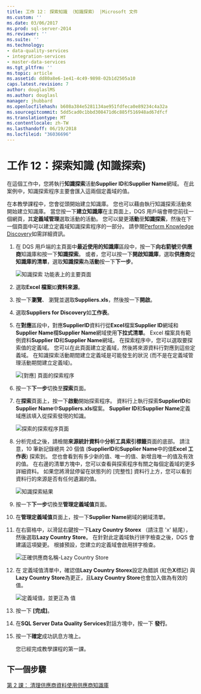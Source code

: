 ```yaml
---
title: 工作 12： 探索知識 （知識探索） |Microsoft 文件
ms.custom: ''
ms.date: 03/06/2017
ms.prod: sql-server-2014
ms.reviewer: ''
ms.suite: ''
ms.technology:
- data-quality-services
- integration-services
- master-data-services
ms.tgt_pltfrm: ''
ms.topic: article
ms.assetid: dd80a8e6-1e41-4c49-9898-02b1d2505a10
caps.latest.revision: 7
author: douglaslMS
ms.author: douglasl
manager: jhubbard
ms.openlocfilehash: b608a384e5281134ae951fdfeca0e89234c4a32a
ms.sourcegitcommit: 5dd5cad0c1bbd308471d6c885f516948ad67dfcf
ms.translationtype: MT
ms.contentlocale: zh-TW
ms.lasthandoff: 06/19/2018
ms.locfileid: "36036696"
---
```

# <a name="task-12-discovering-knowledge-knowledge-discovery"></a>工作 12：探索知識 (知識探索)
  在這個工作中，您將執行**知識探索**活動**Supplier ID**和**Supplier Name**網域。 在此案例中，知識探索程序主要會匯入這兩個定義域的值。  
  
 在本教學課程中，您會從頭開始建立知識庫。 您也可以藉由執行知識探索活動來開始建立知識庫。 當您按一下**建立知識庫**在主頁面上，DQS 用戶端會帶您前往一個網頁，其**定義域管理**選取活動的活動。 您可以變更**活動**至**知識探索**，然後在下一個頁面中可以建立定義域知識探索程序的一部分。 請參閱[Perform Knowledge Discovery](http://msdn.microsoft.com/library/hh510398.aspx)如需詳細資訊。  
  
1.  在 DQS 用戶端的主頁面中**最近使用的知識庫**區段中，按一下**向右箭號**旁**供應商**知識庫和按一下**知識探索**。 或者，您可以按一下**開啟知識庫**，選取**供應商**從**知識庫的清單**，選取**知識探索**為**活動**按一下**下一步**。  
  
     ![知識探索 功能表上的主要頁面](../../2014/tutorials/media/et-discoveringknowledge-01.jpg "知識探索 功能表上的主頁面")  
  
2.  選取**Excel 檔案**如**資料來源**。  
  
3.  按一下**瀏覽**、 瀏覽並選取**Suppliers.xls**，然後按一下**開啟**。  
  
4.  選取**Suppliers for Discovery**如**工作表**。  
  
5.  在**對應**區段中，對應**SupplierID**資料行從**Excel**檔案**Supplier ID**網域和**Supplier Name**欄**Supplier Name**網域使用**下拉式清單**。 Excel 檔案具有範例資料**Supplier ID**和**Supplier Name**網域。 在探索程序中，您可以選取要探索值的定義域。 您可以在此頁面建立定義域，然後將來源資料行對應到這些定義域。 在知識探索活動期間建立定義域是可能發生的狀況 (而不是在定義域管理活動期間建立定義域)。  
  
     ![[對應] 頁面的探索程序](../../2014/tutorials/media/et-discoveringknowledge-02.jpg "對應頁面的探索程序")  
  
6.  按一下**下一步**切換至**探索**頁面。  
  
7.  在**探索**頁面上，按一下**啟動**開始探索程序。 資料行上執行探索**SupplierID**和**Supplier Name**中**Suppliers.xls**檔案。 **Supplier ID**和**Supplier Name**定義域應該填入從探索發現的知識。  
  
     ![探索的探索程序頁面](../../2014/tutorials/media/et-discoveringknowledge-03.jpg "探索的探索程序 頁面")  
  
8.  分析完成之後，請檢閱**來源統計資料**中**分析工具索引標籤**頁面的底部。 請注意，10 筆新記錄總共 20 個值 (**SupplierID**和**Supplier Name**中的值**Excel 工作表**) 探索到。 您也會看到有多少新的值、唯一的值、新增且唯一的值及有效的值。 在右邊的清單方塊中，您可以查看與探索程序有關之每個定義域的更多詳細資料。 如果您將滑鼠停留在狀態列的 [完整性] 資料行上方，您可以看到資料行的來源是否有任何遺漏的值。  
  
     ![知識探索結果](../../2014/tutorials/media/et-discoveringknowledge-04.jpg "知識探索結果")  
  
9. 按一下**下一步**切換至**管理定義域值**頁面。  
  
10. 在**管理定義域值**頁面上，按一下**Supplier Name**網域的網域清單。  
  
11. 在右窗格中，以滑鼠右鍵按一下**Lazy Country Storex** （請注意 'x' 結尾），然後選取**Lazy Country Store**。 在針對此定義域執行拼字檢查之後，DQS 會建議這項變更。 根據預設，您建立的定義域會啟用拼字檢查。  
  
     ![正確供應商名稱-Lazy Country Store](../../2014/tutorials/media/et-discoveringknowledge-05.jpg "正確供應商名稱-Lazy Country Store")  
  
12. 在 定義域值清單中，確認值**Lazy Country Storex**設定為錯誤 (紅色**X**標記) 與**Lazy Country Store**為更正，且**Lazy Country Store**也會加入做為有效的值。  
  
     ![定義域值，並更正為 值](../../2014/tutorials/media/et-discoveringknowledge-06.jpg "網域值，並更正為 值")  
  
13. 按一下 **[完成]**。  
  
14. 在**SQL Server Data Quality Services**對話方塊中，按一下 **發行**。  
  
15. 按一下**確定**成功訊息方塊上。  
  
     您已經完成教學課程的第一課。  
  
## <a name="next-step"></a>下一個步驟  
 [第 2 課： 清理供應商資料使用供應商知識庫](../../2014/tutorials/lesson-2-cleansing-supplier-data-using-the-suppliers-knowledge-base.md)  
  
  